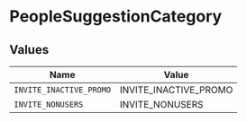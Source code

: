 # PeopleSuggestionCategory


## Values

| Name                    | Value                   |
| ----------------------- | ----------------------- |
| `INVITE_INACTIVE_PROMO` | INVITE_INACTIVE_PROMO   |
| `INVITE_NONUSERS`       | INVITE_NONUSERS         |